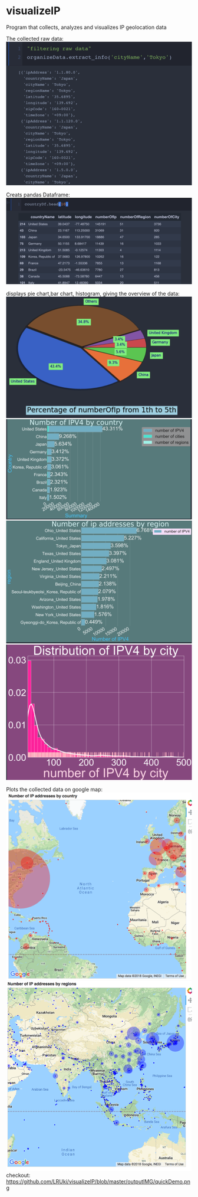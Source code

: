 # visualizeIP
 Program that collects, analyzes and visualizes IP geolocation data



The collected raw data:
![alt text](https://github.com/LRUki/visualizeIP/blob/master/outputIMG/raw.png)

Creats pandas Dataframe:
![alt text](https://github.com/LRUki/visualizeIP/blob/master/outputIMG/Df.png)

displays pie chart,bar chart, histogram, giving the overview of the data:
![alt text](https://github.com/LRUki/visualizeIP/blob/master/outputIMG/pie.png)
![alt text](https://github.com/LRUki/visualizeIP/blob/master/outputIMG/bar.png)
![alt text](https://github.com/LRUki/visualizeIP/blob/master/outputIMG/bar2.png)
![alt text](https://github.com/LRUki/visualizeIP/blob/master/outputIMG/hist.png)

Plots the collected data on google map:
![alt text](https://github.com/LRUki/visualizeIP/blob/master/outputIMG/mapC.png)
![alt text](https://github.com/LRUki/visualizeIP/blob/master/outputIMG/mapR.png)
checkout:
https://github.com/LRUki/visualizeIP/blob/master/outputIMG/quickDemo.png
